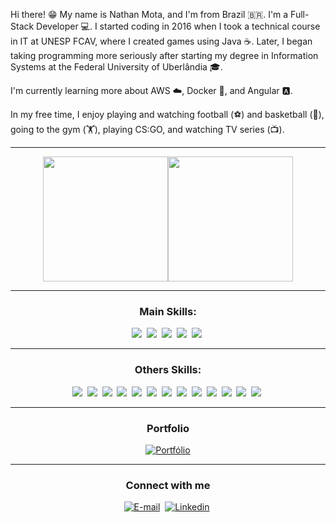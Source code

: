 Hi there! 😁
My name is Nathan Mota, and I'm from Brazil 🇧🇷.
I'm a Full-Stack Developer 💻. I started coding in 2016 when I took a technical course in IT at UNESP FCAV, where I created games using Java ☕. Later, I began taking programming more seriously after starting my degree in Information Systems at the Federal University of Uberlândia 🎓.

I'm currently learning more about AWS ☁️, Docker 🐳, and Angular 🅰️.

In my free time, I enjoy playing and watching football (⚽️) and basketball (🏀), going to the gym (🏋️), playing CS:GO, and watching TV series (📺).

<hr/>

<div align="center">

<img height="200em" src="https://github-readme-streak-stats.herokuapp.com/?user=nathanmota-dev&theme=transparent&" /><img height="200em" src="https://github-readme-stats.vercel.app/api/top-langs/?username=nathanmota-dev&exclude_repo=KNN-Image-Classification&show_icons=true&hide_border=true&layout=compact&langs_count=10&theme=transparent&title_color=#000000&icon_color=#007bff" />

<div align="center">

<hr/>

### Main Skills:

<img src="https://img.shields.io/badge/-JavaScript-0D1117?style=for-the-badge&logo=javascript&labelColor=0D1117">&nbsp;
  <img src="https://img.shields.io/badge/-TypeScript-0D1117?style=for-the-badge&logo=typescript&labelColor=0D1117">&nbsp;
<img src="https://img.shields.io/badge/-React-0D1117?style=for-the-badge&logo=react&labelColor=0D1117">&nbsp;
<img src="https://img.shields.io/badge/-Next.js-0D1117?style=for-the-badge&logo=next.js&labelColor=0D1117">&nbsp;
<img src="https://img.shields.io/badge/-Node.js-0D1117?style=for-the-badge&logo=node.js&labelColor=0D1117">&nbsp;
<hr/>

<div align="center">

### Others Skills:

<p>
  <img src="https://img.shields.io/badge/-Express.js-0D1117?style=for-the-badge&logo=express&labelColor=0D1117">&nbsp;
  <img src="https://img.shields.io/badge/-Fastify-0D1117?style=for-the-badge&logo=fastify&labelColor=0D1117">&nbsp;
    <img src="https://img.shields.io/badge/-Java-0D1117?style=for-the-badge&logo=java&labelColor=0D1117">&nbsp;
    <img src="https://img.shields.io/badge/-Spring_Boot-0D1117?style=for-the-badge&logo=springboot&labelColor=0D1117">&nbsp;
  <img src="https://img.shields.io/badge/-PHP-0D1117?style=for-the-badge&logo=php&labelColor=0D1117">&nbsp;
    <img src="https://img.shields.io/badge/-Python-0D1117?style=for-the-badge&logo=python&labelColor=0D1117">&nbsp;
 <img src="https://img.shields.io/badge/-FastAPI-0D1117?style=for-the-badge&logo=fastapi&labelColor=0D1117">&nbsp;
  <img src="https://img.shields.io/badge/-MySQL-0D1117?style=for-the-badge&logo=mysql&labelColor=0D1117">&nbsp;
  <img src="https://img.shields.io/badge/-PostgreSQL-0D1117?style=for-the-badge&logo=postgresql&labelColor=0D1117">&nbsp;
  <img src="https://img.shields.io/badge/-MongoDB-0D1117?style=for-the-badge&logo=mongodb&labelColor=0D1117">&nbsp;
  <img src="https://img.shields.io/badge/-Docker-0D1117?style=for-the-badge&logo=docker&labelColor=0D1117">&nbsp;
 <img src="https://img.shields.io/badge/-Prisma-0D1117?style=for-the-badge&logo=prisma&labelColor=0D1117">&nbsp;
  <img src="https://img.shields.io/badge/-Hibernate-0D1117?style=for-the-badge&logo=hibernate&labelColor=0D1117">&nbsp;
</p>

</div>

<hr/>

### Portfolio

[![Portfólio](https://img.shields.io/badge/-Portfólio-000?style=for-the-badge&logo=About.me&logoColor=white)](https://nathanmota-portifolio.vercel.app/pt)

<hr/>

### Connect with me

[![E-mail](https://img.shields.io/badge/-Email-000?style=for-the-badge&logo=microsoft-outlook&logoColor=white)](mailto:nathansmota@gmail.com)&nbsp; [![Linkedin](https://img.shields.io/badge/-LinkedIn-%230077B5?style=for-the-badge&logo=linkedin&logoColor=white)](https://www.linkedin.com/in/nathansmota/)&nbsp; 
